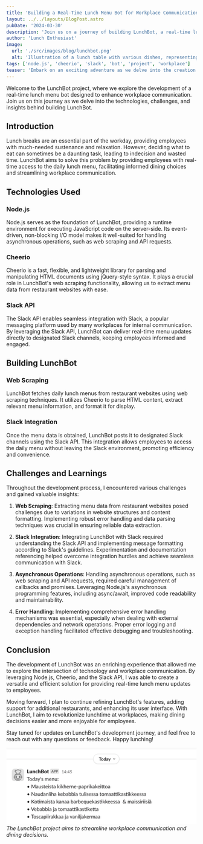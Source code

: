 ```yaml
---
title: 'Building a Real-Time Lunch Menu Bot for Workplace Communication'
layout: ../../layouts/BlogPost.astro
pubDate: '2024-03-30'
description: 'Join us on a journey of building LunchBot, a real-time lunch menu bot for workplace communication, using Node.js, Cheerio, and Slack API.'
author: 'Lunch Enthusiast'
image:
  url: './src/images/blog/lunchbot.png'
  alt: 'Illustration of a lunch table with various dishes, representing LunchBot project.'
tags: ['node.js', 'cheerio', 'slack', 'bot', 'project', 'workplace']
teaser: 'Embark on an exciting adventure as we delve into the creation of LunchBot, a real-time lunch menu bot designed to streamline workplace communication. Learn about the technologies behind LunchBot, the challenges encountered during development, and the lessons learned along the way. Get ready to revolutionize lunchtime at your workplace with LunchBot!'
---
```


Welcome to the LunchBot project, where we explore the development of a real-time lunch menu bot designed to enhance workplace communication. Join us on this journey as we delve into the technologies, challenges, and insights behind building LunchBot.

## Introduction

Lunch breaks are an essential part of the workday, providing employees with much-needed sustenance and relaxation. However, deciding what to eat can sometimes be a daunting task, leading to indecision and wasted time. LunchBot aims to solve this problem by providing employees with real-time access to the daily lunch menu, facilitating informed dining choices and streamlining workplace communication.

## Technologies Used

### Node.js

Node.js serves as the foundation of LunchBot, providing a runtime environment for executing JavaScript code on the server-side. Its event-driven, non-blocking I/O model makes it well-suited for handling asynchronous operations, such as web scraping and API requests.

### Cheerio

Cheerio is a fast, flexible, and lightweight library for parsing and manipulating HTML documents using jQuery-style syntax. It plays a crucial role in LunchBot's web scraping functionality, allowing us to extract menu data from restaurant websites with ease.

### Slack API

The Slack API enables seamless integration with Slack, a popular messaging platform used by many workplaces for internal communication. By leveraging the Slack API, LunchBot can deliver real-time menu updates directly to designated Slack channels, keeping employees informed and engaged.

## Building LunchBot

### Web Scraping

LunchBot fetches daily lunch menus from restaurant websites using web scraping techniques. It utilizes Cheerio to parse HTML content, extract relevant menu information, and format it for display.

### Slack Integration

Once the menu data is obtained, LunchBot posts it to designated Slack channels using the Slack API. This integration allows employees to access the daily menu without leaving the Slack environment, promoting efficiency and convenience.

## Challenges and Learnings

Throughout the development process, I encountered various challenges and gained valuable insights:

1. **Web Scraping**: Extracting menu data from restaurant websites posed challenges due to variations in website structures and content formatting. Implementing robust error handling and data parsing techniques was crucial in ensuring reliable data extraction.

2. **Slack Integration**: Integrating LunchBot with Slack required understanding the Slack API and implementing message formatting according to Slack's guidelines. Experimentation and documentation referencing helped overcome integration hurdles and achieve seamless communication with Slack.

3. **Asynchronous Operations**: Handling asynchronous operations, such as web scraping and API requests, required careful management of callbacks and promises. Leveraging Node.js's asynchronous programming features, including async/await, improved code readability and maintainability.

4. **Error Handling**: Implementing comprehensive error handling mechanisms was essential, especially when dealing with external dependencies and network operations. Proper error logging and exception handling facilitated effective debugging and troubleshooting.

## Conclusion

The development of LunchBot was an enriching experience that allowed me to explore the intersection of technology and workplace communication. By leveraging Node.js, Cheerio, and the Slack API, I was able to create a versatile and efficient solution for providing real-time lunch menu updates to employees.

Moving forward, I plan to continue refining LunchBot's features, adding support for additional restaurants, and enhancing its user interface. With LunchBot, I aim to revolutionize lunchtime at workplaces, making dining decisions easier and more enjoyable for employees.

Stay tuned for updates on LunchBot's development journey, and feel free to reach out with any questions or feedback. Happy lunching!

![LunchBot](./../../images/blog/lunchbot.png)
_The LunchBot project aims to streamline workplace communication and dining decisions._
